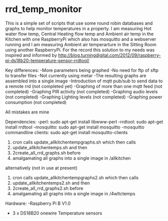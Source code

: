 # rrd_temp_monitor
This is a simple set of scripts that use some round robin databases and graphs to help monitor temperatures in a property.  I am measuring Hot water flow temp, Central Heating flow temp and Ambient air temp in the Kitchen with one RaspberryPi which also has mosquitto and a webserver running and I am measuring Ambient air temperarture in the Sitting Room using another RaspberryPi.  For the record this solution to my needs was inspired and informed by  http://blog.turningdigital.com/2012/09/raspberry-pi-ds18b20-temperature-sensor-rrdtool/

Key differences: 
-More parameters being graphed
-No need for ftp of sftp to transfer files
-Not currently using metar
-The resulting graphs are assembled into a single image
-Introduction of mqtt pub/sub to send data to a remote rrd  (not completed yet)
-Graphing of more than one mqtt feed (not completed) 
-Graphing PIR activity (not completed)
-Graphing audio levels (not completed)
-Graphing Lighting levels (not completed)
-Graphing power consumption (not completed)

All mistakes are mine

Dependencies:
-perl: sudo apt-get install libwww-perl
-rrdtool:  sudo apt-get install rrdtool
-mosquitto: sudo apt-get install mosquitto
-mosquitto commandline clients:  sudo apt-get install mosquitto-clients

1. cron calls update_allkitchentempgraphs.sh 
which then calls
2. update_allkitchentemps.sh 
and then
3. 2create_all_rrd_graphs.sh 
before
4. amalgamating all graphs into a single image in /allkitchen

alternatively (not in use at present)

1. cron calls update_allkitchentempgraphs2.sh 
which then calls
2. update_allkitchentemps2.sh 
and then
3. 2create_all_rrd_graphs2.sh 
before
4. amalgamating all graphs into a single image in /4wltctemps

Hardware:
-Raspberry Pi B V1.0
- 3 x DS18B20 onewire Temperature sensors 
